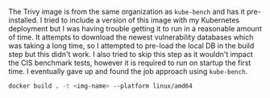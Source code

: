 The Trivy image is from the same organization as `kube-bench` and has it pre-installed. I tried to include a version of this image with my Kubernetes deployment but I was having trouble getting it to run in a reasonable amount of time. It attempts to download the newest vulnerability databases which was taking a long time, so I attempted to pre-load the local DB in the build step but this didn't work. I also tried to skip this step as it wouldn't impact the CIS benchmark tests, however it is required to run on startup the first time. I eventually gave up and found the job approach using `kube-bench`.

```sh
docker build . -t <img-name> --platform linux/amd64
```
